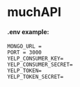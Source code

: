# muchAPI

#### .env example:

```
MONGO_URL =
PORT = 3000
YELP_CONSUMER_KEY=
YELP_CONSUMER_SECRET=
YELP_TOKEN=
YELP_TOKEN_SECRET=
```
